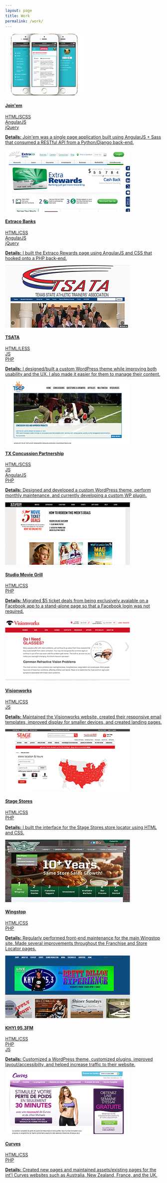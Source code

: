 ```yaml
---
layout: page
title: Work
permalink: /work/
---
```

<div class="row top-space">
  <a class="work" href="http://web.archive.org/web/20150530073743/https://www.joinem.com/" target="_blank">
    <div class="row">
      <div class="col-sm-6">
        <img src="/assets/work/joinem-mobile.png" alt="Join'em">
      </div>
      <div class="col-sm-6">
        <section>
          <h4>Join'em</h4>
          <div class="tags">HTML/SCSS</div>
          <div class="tags">AngularJS</div>
          <div class="tags">jQuery</div>
        </section>
        <p class="summary">
        <strong>Details:</strong> Join'em was a single page application built using AngularJS + Sass that consumed a RESTful API from a Python/Django back-end.</p>
      </div>
    </div>
  </a>
  <a class="work" href="http://www.extracobanks.com/rewards/" target="_blank">
    <div class="row">
      <div class="col-sm-6">
        <img src="/assets/work/extraco.png" alt="Extraco Banks" />
      </div>
      <div class="col-sm-6">
        <section>
          <h4>Extraco Banks</h4>
          <div class="tags">HTML/CSS</div>
          <div class="tags">AngularJS</div>
          <div class="tags">jQuery</div>
        </section>
        <p class="summary">
          <strong>Details:</strong> I built the Extraco Rewards page using AngularJS and CSS that hooked onto a PHP back-end.
        </p>
      </div>
    </div>
  </a>
  <a class="work" href="http://www.tsata.com" target="_blank">
    <div class="row">
      <div class="col-sm-6">
        <img src="/assets/work/tsata.png" alt="TSATA"/>
      </div>
      <div class="col-sm-6">
        <section>
          <h4>TSATA</h4>
          <div class="tags">HTML/LESS</div>
          <div class="tags">JS</div>
          <div class="tags">PHP</div>
        </section>
        <p class="summary">
          <strong>Details:</strong> I designed/built a custom WordPress theme while improving both usability and the UX. I also made it easier for them to manage their content.
        </p>
      </div>
    </div>
  </a>
  <a class="work" href="http://www.txconcussionlaw.com" target="_blank">
    <div class="row">
      <div class="col-sm-6">
        <img src="/assets/work/tscp.png" alt="TX Concussion Partnership">
      </div>
      <div class="col-sm-6">
        <section>
          <h4>TX Concussion Partnership</h4>
          <div class="tags">HTML/SCSS</div>
          <div class="tags">JS</div>
          <div class="tags">AngularJS</div>
          <div class="tags">PHP</div>
        </section>
        <p class="summary">
          <strong>Details:</strong> Designed and developed a custom WordPress theme, perform monthly maintenance, and currently developing a custom WP plugin.
        </p>
      </div>
    </div>
  </a>
  <a class="work" href="http://ticketdeals.studiomoviegrill.com/" target="_blank">
    <div class="row">
      <div class="col-sm-6">
        <img src="/assets/work/smg.png" alt="Studio Movie Grill"/>
      </div>
      <div class="col-sm-6">
        <section>
          <h4>Studio Movie Grill</h4>
          <div class="tags">HTML/CSS</div>
          <div class="tags">PHP</div>
        </section>
        <p class="summary"><strong>Details:</strong> Migrated $5 ticket deals from being exclusively avaiable on a Facebook app to a stand-alone page so that a Facebook login was not required.</p>
      </div>
    </div>
  </a>
  <a class="work" href="http://www.visionworks.com/info/" target="_blank">
    <div class="row">
      <div class="col-sm-6">
        <img src="/assets/work/visionworks.png" alt="Visionworks"/>
      </div>
      <div class="col-sm-6">
        <section>
          <h4>Visionworks</h4>
          <div class="tags">HTML/CSS</div>
          <div class="tags">JS</div>
        </section>
        <p class="summary"><strong>Details:</strong> Maintained the Visionworks website, created their responsive email templates, improved display for smaller devices, and created landing pages.</p>
      </div>
    </div>
  </a>
  <a class="work" href="http://www.stagestores.com/store/account/findyourstore.jsp" target="_blank">
    <div class="row">
      <div class="col-sm-6">
        <img src="/assets/work/stagestores.png" alt="Stage Stores"/>
      </div>
      <div class="col-sm-6">
        <section>
          <h4>Stage Stores</h4>
          <div class="tags">HTML/CSS</div>
          <div class="tags">PHP</div>
        </section>
        <p class="summary"><strong>Details:</strong> I built the interface for the Stage Stores store locator using HTML and CSS.
        </p>
      </div>
    </div>
  </a>
  <a class="work" href="http://www.wingstop.com" target="_blank">
    <div class="row">
      <div class="col-sm-6">
        <img src="/assets/work/wingstop.png" alt="Wingstop"/>
      </div>
      <div class="col-sm-6">
        <section>
          <h4>Wingstop</h4>
          <div class="tags">HTML/CSS</div>
          <div class="tags">PHP</div>
        </section>
        <p class="summary"><strong>Details:</strong> Regularly performed front-end maintenance for the main Wingstop site. Made several improvements throughout the Franchise and Store Locator pages.</p>
      </div>
    </div>
  </a>
  <a class="work" href="http://www.khyi.com" target="_blank">
    <div class="row">
      <div class="col-sm-6">
        <img src="/assets/work/khyi.png" alt="KHYI 95.3FM"/>
      </div>
      <div class="col-sm-6">
        <section>
          <h4>KHYI 95.3FM</h4>
          <div class="tags">HTML/CSS</div>
          <div class="tags">PHP</div>
          <div class="tags">JS</div>
        </section>
        <p class="summary"><strong>Details:</strong> Customized a WordPress theme, customized plugins, improved layout/accessibilty, and helped increase traffic to their website. </p>
      </div>
    </div>
  </a>
  <a class="work" href="http://french.curves.com" target="_blank">
    <div class="row">
      <div class="col-sm-6">
        <img src="/assets/work/curves.png" alt="Curves"/>
      </div>
      <div class="col-sm-6">
        <section>
          <h4>Curves</h4>
          <div class="tags">HTML/CSS</div>
          <div class="tags">PHP</div>
        </section>
        <p class="summary"><strong>Details:</strong> Created new pages and maintained assets/existing pages for the int'l Curves websites such as Australia, New Zealand, France, and the UK.</p>
      </div>
    </div>
  </a>
</div>
